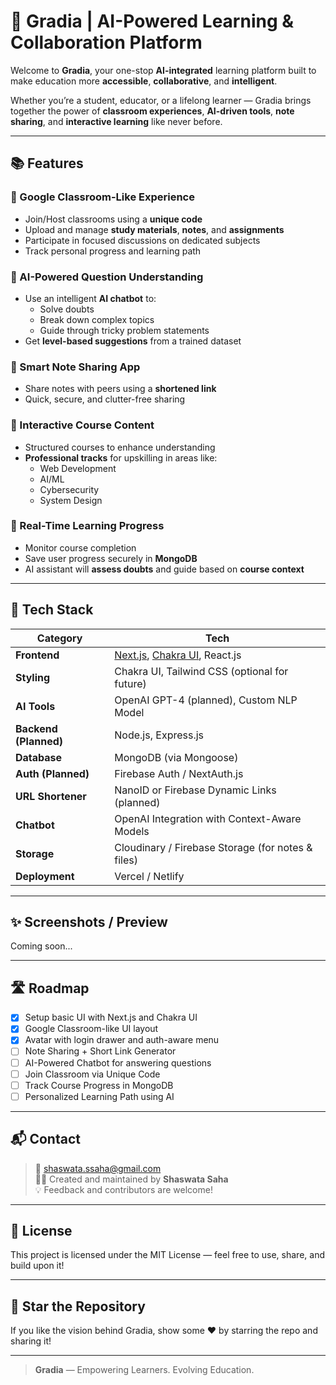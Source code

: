# 🚀 Gradia | AI-Powered Learning & Collaboration Platform

Welcome to **Gradia**, your one-stop **AI-integrated** learning platform built to make education more **accessible**, **collaborative**, and **intelligent**.

Whether you’re a student, educator, or a lifelong learner — Gradia brings together the power of **classroom experiences**, **AI-driven tools**, **note sharing**, and **interactive learning** like never before.

---

## 📚 Features

### 🔹 Google Classroom-Like Experience
- Join/Host classrooms using a **unique code**
- Upload and manage **study materials**, **notes**, and **assignments**
- Participate in focused discussions on dedicated subjects
- Track personal progress and learning path

### 🔹 AI-Powered Question Understanding
- Use an intelligent **AI chatbot** to:
  - Solve doubts
  - Break down complex topics
  - Guide through tricky problem statements
- Get **level-based suggestions** from a trained dataset

### 🔹 Smart Note Sharing App
- Share notes with peers using a **shortened link**
- Quick, secure, and clutter-free sharing

### 🔹 Interactive Course Content
- Structured courses to enhance understanding
- **Professional tracks** for upskilling in areas like:
  - Web Development
  - AI/ML
  - Cybersecurity
  - System Design

### 🔹 Real-Time Learning Progress
- Monitor course completion
- Save user progress securely in **MongoDB**
- AI assistant will **assess doubts** and guide based on **course context**

---

## 🧠 Tech Stack

| Category | Tech |
|----------|------|
| **Frontend** | [Next.js](https://nextjs.org/), [Chakra UI](https://chakra-ui.com/), React.js |
| **Styling** | Chakra UI, Tailwind CSS (optional for future) |
| **AI Tools** | OpenAI GPT-4 (planned), Custom NLP Model |
| **Backend (Planned)** | Node.js, Express.js |
| **Database** | MongoDB (via Mongoose) |
| **Auth (Planned)** | Firebase Auth / NextAuth.js |
| **URL Shortener** | NanoID or Firebase Dynamic Links (planned) |
| **Chatbot** | OpenAI Integration with Context-Aware Models |
| **Storage** | Cloudinary / Firebase Storage (for notes & files) |
| **Deployment** | Vercel / Netlify |

---

## ✨ Screenshots / Preview

Coming soon...

---

## 🛣 Roadmap

- [x] Setup basic UI with Next.js and Chakra UI
- [x] Google Classroom-like UI layout
- [x] Avatar with login drawer and auth-aware menu
- [ ] Note Sharing + Short Link Generator
- [ ] AI-Powered Chatbot for answering questions
- [ ] Join Classroom via Unique Code
- [ ] Track Course Progress in MongoDB
- [ ] Personalized Learning Path using AI

---

## 📬 Contact

> 📧 shaswata.ssaha@gmail.com  
> 👨‍💻 Created and maintained by **Shaswata Saha**  
> 💡 Feedback and contributors are welcome!

---

## 📄 License

This project is licensed under the MIT License — feel free to use, share, and build upon it!

---

## 🌟 Star the Repository

If you like the vision behind Gradia, show some ❤️ by starring the repo and sharing it!

---

> **Gradia** — Empowering Learners. Evolving Education.
